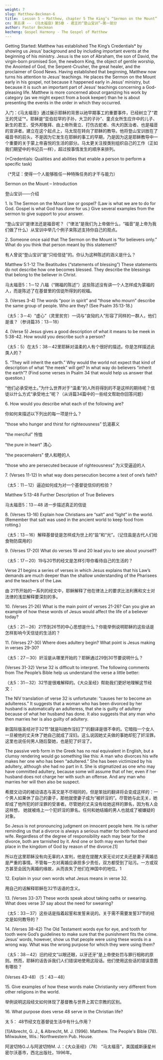 ```yaml
---
weight: 7
slug: Matthew-Beckman-6
title:  Lesson 5 – Matthew, chapter 5 The King’s “Sermon on the Mount” – Part 1
cn: 第五课 -- 《马太福音》第5章 - 君王的“登山宝训”—第一部分
author: Pastor Beckman
kecheng: Gospel Harmony - The Gospel of Matthew
---
```



Getting Started: Matthew has established The King’s Credentials* by showing us Jesus’ background and by including important events at the beginning of his ministry. Jesus is the son of Abraham, the son of David, the virgin-born promised Son, the newborn King, the object of gentile worship, the Anointed of God, the Serpent-Crusher, the great healer, and the proclaimer of Good News. Having established that beginning, Matthew now turns his attention to Jesus’ teachings. He places the Sermon on the Mount early in his gospel, not because it happened early in Jesus’ ministry, but because it is such an important part of Jesus’ teachings concerning a God-pleasing life. Matthew is more concerned about organizing his work by category (as we might expect from a book keeper) than he is about presenting the events in the order in which they occurred.

入门：《马太福音》通过展示耶稣的背景以祂早期事工的重要事件，已经树立了“君王的凭证”*。耶稣是“亚伯拉罕的子孙，大卫的子孙”、童贞女所生应许中的儿子、新生的君王、受外邦敬拜、由上帝所膏立、打伤古蛇者、伟大的医治者、也是福音的宣讲者。建立在这个起点上，马太现在转向了耶稣的教导。他将登山宝训放在了福音书的前头，不是因为它发生在耶稣的事工的早期，乃是因为这是耶稣教导中一个重要的关于蒙上帝喜悦的生活的部分。马太更关注按类别组织自己的工作（正如我们期望中的书记员一样），超过按事情发生的顺序来排列。

(*Credentials: Qualities and abilities that enable a person to perform a specific task)

（*凭证：使得一个人能够胜任一种特殊任务的才干与能力）

Sermon on the Mount – Introduction

登山宝训——介绍

1\. Is The Sermon on the Mount law or gospel? (Law is what we are to do for God. Gospel is what God has done for us.) Give several examples from the sermon to give support to your answer.

“登山宝训”是律法还是福音呢？（“律法”是我们为上帝做什么，“福音”是上帝为我们做了什么）从宝训中举几个例子来陈述支持你自己的观点。

2\. Someone once said that The Sermon on the Mount is “for believers only.” What do you think that person meant by this statement?

有人曾说“登山宝训”是“只给信徒”的。你认为这种陈述的涵义是什么？

Matthew 5:1-12 The Beatitudes (“statements of blessing”) These statements do not describe how one becomes blessed. They describe the blessings that belong to the believer in Christ.

马太福音5：1－12 八福（“赐福的陈述”）这些陈述没有讲一个人怎样成为蒙福的人，而是陈述了在基督里的信徒所得到的祝福。

3\. (Verses 3-4) The words “poor in spirit” and “those who mourn” describe the same group of people. Who are they? (See Psalm 35:13-18.)

（太5：3－4）“虚心”（灵里贫穷）一词与“哀恸的人”形容了同样的一群人，他们是谁？（参诗篇35：13－18）

4\. (Verse 5) Jesus gives a good description of what it means to be meek in 5:38-42. How would you describe such a person?

（太5：5）在太5：38－42里耶稣对温柔的人有个很好的描述。你是怎样描述此类人的？

5\. “They will inherit the earth.” Why would the world not expect that kind of description of what “the meek” will get? In what way do believers “inherit the earth”? (Find some verses in Psalm 34 that would help us answer that question.)

“他们必承受地土。”为什么世界对于“温柔”的人所将得到的不是这样的期待呢？信徒以什么方式“承受地土”呢？（从诗篇34篇中的一些经文帮助你回答问题）

6\. How would you describe what each of the following are?

你如何来描述以下列出的每一项是什么？

“those who hunger and thirst for righteousness” 饥渴慕义

“the merciful” 怜恤

“the pure in heart” 清心

“the peacemakers” 使人和睦的人

“those who are persecuted because of righteousness” 为义受逼迫的人

7\. (Verses 11-12) In what way does persecution become a test of one’s faith?

（太5：11－12）逼迫如何成为对一个基督徒信仰的检验？

Matthew 5:13-48 Further Description of True Believers

马太福音5：13－48 进一步描述真正的信徒

8\. (Verses 13-16) Explain how Christians are “salt” and “light” in the world. (Remember that salt was used in the ancient world to keep food from rotting.)

（太5：13－16）解释基督徒是怎样成为世上的“盐”和“光”。（记住盐是古代人们给食物防腐用的）

9\. (Verses 17-20) What do verses 19 and 20 lead you to see about yourself?

（太5：17－20）19与20节的经文是怎样引导你看待自己的生活的？

Verse 21 begins a series of verses in which Jesus explains that his Law’s demands are much deeper than the shallow understanding of the Pharisees and the teachers of the Law.

由 21节开始的一系列的经文中，耶稣解释了他在律法上的要求比法利赛和文士对法律的浅显解释要深刻的多。

10\. (Verses 21-26) What is the main point of verses 21-26? Can you give an example of how these words of Jesus would affect the life of a believer today?

（太5：21－26）21节到26节的中心思想是什么？你能举例说明耶稣的这些话是怎样影响今天信徒的生活的？

11\. (Verses 27-30) Where does adultery begin? What point is Jesus making in verses 29-30?

（太5：27－30）奸淫是从哪里开始的？耶稣通过29到30节要说明什么？

(Verses 31-32) Verse 32 is difficult to interpret. The following comments from The People’s Bible help us understand the verse a little better:

（太5：31－32）32节是很难解释的。《大众圣经》帮助我们更好地理解这节经文：

The NIV translation of verse 32 is unfortunate: “causes her to become an adulteress.” It suggests that a woman who has been divorced by her husband is automatically an adulteress, that she is guilty of adultery because of what her husband has done. It also suggests that any man who then marries her is also guilty of adultery.

新国际版圣经对于32节“就是叫她作淫妇了”的翻译是很不幸的。它暗指一个女人一旦被他的丈夫休了她自己就成了淫妇。这么说因她丈夫做的事她却犯了奸淫罪。这里也说任何男人随后娶她，也是犯了奸淫了。

The passive verb form in the Greek has no real equivalent in English, but a clumsy rendering would go something like this: A man who divorces his wife makes her one who has been “adultered.” She has been victimized by his adultery, although she had no part in it. She is stigmatized as one who may have committed adultery, because some will assume that of her, even if her husband does not charge her with such an offense. And any man who marries her will then also be suspect.

希腊文动词的被动语态与英文是不尽相同的，但是笨拙的翻译将会变成这样的：一个男人如果休了自己的妻子，那他就使妻子成为“被奸淫的”。尽管她与此无关，她却成了他所犯的奸淫罪的受害者。尽管她的丈夫没有给她这样的罪名，因为有人会这样想， 她就被烙上一个犯奸淫的罪名。任何和她结婚的男人也就成了被嫌疑的对象。

So Jesus is not pronouncing judgment on innocent people here. He is rather reminding us that a divorce is always a serious matter for both husband and wife. Regardless of the degree of responsibility each may bear for the divorce, both are tarnished by it. And one or both may even forfeit their place in the kingdom of God by reason of the divorce.[1]

所以在这里耶稣没有向无辜的人宣判，他是在提醒大家无论对丈夫还是妻子离婚总是严重的事情。不管每一方对离婚应承担多少责任，双方都受到了玷污。一方或双方甚至会因为离婚的缘故，从而丧失了他们在神国中的地位。1

12\. Explain in your own words what Jesus means in verse 32.

用自己的话解释耶稣在32节话语的含义。

13\. (Verses 33-37) These words speak about taking oaths or swearing. What does verse 37 say about the need for swearing?

（太5：33－37）这些话是指着起誓和发誓来说的。关于需不需要发誓37节的经文是如何教导的？

14\. (Verses 38-42) The Old Testament words eye for eye, and tooth for tooth were God’s guidelines to make sure that the punishment fits the crime. Jesus’ words, however, show us that people were using these words in a wrong way. What was the wrong purpose for which they were using them?

（太5：38－42）旧约经文“以眼还眼，以牙还牙”是上帝使处罚与罪行相称的原则。然而，耶稣的话告诉我们人们错误地使用这段话。他们使用这些话的错误意图有哪些？

(Verses 43-48) （5：43－48）

15\. Give examples of how these words make Christianity very different from other religions in the world.

举例说明这段经文如何体现了基督教与世界上其它宗教的区别。

16\. What purpose does verse 48 serve in the Christian life?

太 5： 48节经文在基督徒生活中有什么作用？

[1]Albrecht, G. J., & Albrecht, M. J. (1996). Matthew. The People's Bible (78). Milwaukee, Wis.: Northwestern Pub. House. 

阿波切特G.J.与阿波切特M. J.：《大众圣经》（78） “马太福音”，美国威斯康星州密尔沃基市，西北出版社，1996年。
